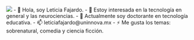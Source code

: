 <img src= “portadagub.png”>
- 👋 Hola, soy Leticia Fajardo.
- 👀 Estoy interesada en la tecnología en general y las neurociencias.
- 🌱 Actualmente soy doctorante en tecnología educativa.
- 📫 leticiafajardo@uninnova.mx
- ⚡ Me gusta los temas: sobrenatural, comedia y ciencia ficción.

<!---
Lety-Fajardo/Lety-Fajardo is a ✨ special ✨ repository because its `README.md` (this file) appears on your GitHub profile.
You can click the Preview link to take a look at your changes.
--->
